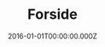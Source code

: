 ---
layout: layouts/home.njk
title: Forside
date: 2016-01-01T00:00:00.000Z
permalink: /
eleventyNavigation:
  key: Forside
  order: 0
---